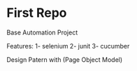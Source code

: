 # First Repo
Base Automation Project

Features:
1- selenium
2- junit
3- cucumber

Design Patern with (Page Object Model)
